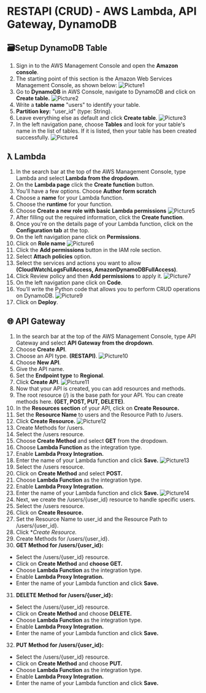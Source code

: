 # RESTAPI (CRUD) - AWS Lambda, API Gateway, DynamoDB
## 🗃️Setup DynamoDB Table
1. Sign in to the AWS Management Console and open the **Amazon console**.
2. The starting point of this section is the Amazon Web Services Management Console, as shown below:
![Picture1](https://github.com/user-attachments/assets/27eaa43c-1848-4165-8738-940609928f54)
3. Go to **DynamoDB** in AWS Console, navigate to DynamoDB and click on **Create table.**
![Picture2](https://github.com/user-attachments/assets/52a6fe73-5385-4732-86ac-191358abec3f)
4. Write a **table name** "users" to identify your table.
5. **Partition key:** "user_id" (type: String).
6. Leave everything else as default and click **Create table**.
![Picture3](https://github.com/user-attachments/assets/64e9fdc3-b0df-4153-9df0-77476629a003)
7. In the left navigation pane, choose **Tables** and look for your table's name in the list of tables. If it is listed, then your table has been created successfully.
![Picture4](https://github.com/user-attachments/assets/f079b71d-d03a-46c4-8548-bd5b72ba690e)

## ƛ Lambda 
1. In the search bar at the top of the AWS Management Console, type Lambda and select **Lambda from the dropdown**.
2. On the **Lambda page** click the **Create function** button.
3. You'll have a few options. Choose **Author form scratch**
4. Choose a **name** for your Lambda function.
5. Choose the **runtime** for your function.
6. Choose **Create a new role with basic Lambda permissions**
![Picture5](https://github.com/user-attachments/assets/e296135b-7bb1-4fcd-b7e7-a3ad423981d3)
7. After filling out the required information, click the **Create function**.
8. Once you're on the details page of your Lambda function, click on the **Configuration tab** at the top.
9. On the left navigation pane click on **Permissions**.
10. Click on **Role name**
![Picture6](https://github.com/user-attachments/assets/b9996781-76ca-4a9e-9495-7a867bf21947)
11. Click the **Add permissions** button in the IAM role section.
12. Select **Attach policies** option.
13. Select the services and actions you want to allow **(CloudWatchLogsFullAccess, AmazonDynamoDBFullAccess)**.
14. Click Review policy and then **Add permissions** to apply it.
![Picture7](https://github.com/user-attachments/assets/336280f4-3825-4cc6-8464-c09b336aeab2)
15. On the left navigation pane click on **Code**.
16. You’ll write the Python code that allows you to perform CRUD operations on DynamoDB.
![Picture9](https://github.com/user-attachments/assets/d4d68e80-81e2-4fee-af85-8f68d4688794)
17. Click on **Deploy**.

## 🌐 API Gateway
1. In the search bar at the top of the AWS Management Console, type API Gateway and select **API Gateway from the dropdown**.
2. Choose **Create API**.
3. Choose an API type. **(RESTAPI)**.
![Picture10](https://github.com/user-attachments/assets/a8d175dd-4604-4126-be82-23cea82e23e0)
4. Choose **New API**.
5. Give the API name.
6. Set the **Endpoint type** to **Regional**.
7. Click **Create API**.
![Picture11](https://github.com/user-attachments/assets/42c13d76-e838-40e6-9486-e934b42c35bb)
8. Now that your API is created, you can add resources and methods.
9. The root resource (/) is the base path for your API. You can create methods here.  **(GET, POST, PUT, DELETE)**.
10. In the **Resources section** of your API, click on **Create Resource.**
11. Set the **Resource Name** to users and the Resource Path to /users.
12. Click **Create Resource.**
![Picture12](https://github.com/user-attachments/assets/ff49f76f-9628-4408-b548-770c9b758ccc)
13. Create Methods for /users.
14. Select the /users resource.
15. Choose **Create Method** and select **GET** from the dropdown.
16. Choose **Lambda Function** as the integration type.
17. Enable **Lambda Proxy Integration.**
18. Enter the name of your Lambda function and click **Save.**
![Picture13](https://github.com/user-attachments/assets/88370a95-465a-43bd-9a4f-c9f8fb13e75c)
19. Select the /users resource.
20. Click on **Create Method** and select **POST.**
21. Choose **Lambda Function** as the integration type.
22. Enable **Lambda Proxy Integration.**
23. Enter the name of your Lambda function and click **Save.**
![Picture14](https://github.com/user-attachments/assets/738a2a45-f2e4-40aa-b856-dd37eff00ce7)
24. Next, we create the /users/{user_id} resource to handle specific users.
25. Select the /users resource.
26. Click on **Create Resource.**
27. Set the Resource Name to user_id and the Resource Path to /users/{user_id}.
28. Click **Create Resource.*
29. Create Methods for /users/{user_id}.
30. **GET Method for /users/{user_id}:**
- Select the /users/{user_id} resource.
- Click on **Create Method** and **choose GET.**
- Choose **Lambda Function** as the integration type.
- Enable **Lambda Proxy Integration.**
- Enter the name of your Lambda function and click **Save.**
31. **DELETE Method for /users/{user_id}:**
- Select the /users/{user_id} resource.
- Click on **Create Method** and choose **DELETE.**
- Choose **Lambda Function** as the integration type.
- Enable **Lambda Proxy Integration.**
- Enter the name of your Lambda function and click **Save.**
32. **PUT Method for /users/{user_id}:**
- Select the /users/{user_id} resource.
- Click on **Create Method** and choose **PUT.**
- Choose **Lambda Function** as the integration type.
- Enable **Lambda Proxy Integration.**
- Enter the name of your Lambda function and click **Save.**







   










